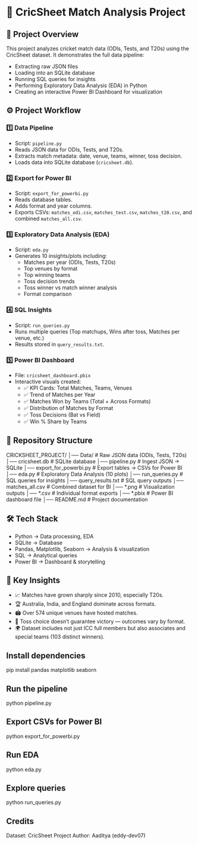 # 🏏 CricSheet Match Analysis Project

## 📌 Project Overview
This project analyzes cricket match data (ODIs, Tests, and T20s) using the CricSheet dataset. It demonstrates the full data pipeline:
- Extracting raw JSON files  
- Loading into an SQLite database  
- Running SQL queries for insights  
- Performing Exploratory Data Analysis (EDA) in Python  
- Creating an interactive Power BI Dashboard for visualization  

## ⚙️ Project Workflow
### 1️⃣ Data Pipeline
- Script: `pipeline.py`  
- Reads JSON data for ODIs, Tests, and T20s.  
- Extracts match metadata: date, venue, teams, winner, toss decision.  
- Loads data into SQLite database (`cricsheet.db`).  

### 2️⃣ Export for Power BI
- Script: `export_for_powerbi.py`  
- Reads database tables.  
- Adds format and year columns.  
- Exports CSVs: `matches_odi.csv`, `matches_test.csv`, `matches_t20.csv`, and combined `matches_all.csv`.  

### 3️⃣ Exploratory Data Analysis (EDA)
- Script: `eda.py`  
- Generates 10 insights/plots including:  
  - Matches per year (ODIs, Tests, T20s)  
  - Top venues by format  
  - Top winning teams  
  - Toss decision trends  
  - Toss winner vs match winner analysis  
  - Format comparison  

### 4️⃣ SQL Insights
- Script: `run_queries.py`  
- Runs multiple queries (Top matchups, Wins after toss, Matches per venue, etc.)  
- Results stored in `query_results.txt`.  

### 5️⃣ Power BI Dashboard
- File: `cricsheet_dashboard.pbix`  
- Interactive visuals created:  
  - ✅ KPI Cards: Total Matches, Teams, Venues  
  - ✅ Trend of Matches per Year  
  - ✅ Matches Won by Teams (Total + Across Formats)  
  - ✅ Distribution of Matches by Format  
  - ✅ Toss Decisions (Bat vs Field)  
  - ✅ Win % Share by Teams  

## 📂 Repository Structure
CRICKSHEET_PROJECT/
│── Data/ # Raw JSON data (ODIs, Tests, T20s)
│── cricsheet.db # SQLite database
│── pipeline.py # Ingest JSON → SQLite
│── export_for_powerbi.py # Export tables → CSVs for Power BI
│── eda.py # Exploratory Data Analysis (10 plots)
│── run_queries.py # SQL queries for insights
│── query_results.txt # SQL query outputs
│── matches_all.csv # Combined dataset for BI
│── *.png # Visualization outputs
│── *.csv # Individual format exports
│── *.pbix # Power BI dashboard file
│── README.md # Project documentation

## 🛠️ Tech Stack
- Python → Data processing, EDA  
- SQLite → Database  
- Pandas, Matplotlib, Seaborn → Analysis & visualization  
- SQL → Analytical queries  
- Power BI → Dashboard & storytelling  

## 📌 Key Insights
- 📈 Matches have grown sharply since 2010, especially T20s.  
- 🏆 Australia, India, and England dominate across formats.  
- 🏟️ Over 574 unique venues have hosted matches.  
- 🎲 Toss choice doesn’t guarantee victory — outcomes vary by format.  
- 🌍 Dataset includes not just ICC full members but also associates and special teams (103 distinct winners).  

## Install dependencies
pip install pandas matplotlib seaborn
## Run the pipeline
python pipeline.py
## Export CSVs for Power BI
python export_for_powerbi.py
## Run EDA
python eda.py
## Explore queries
python run_queries.py
## Credits
Dataset: CricSheet
Project Author: Aaditya (eddy-dev07)
